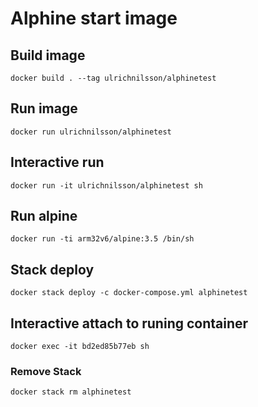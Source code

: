 # Alphine start image

## Build image

`docker build . --tag ulrichnilsson/alphinetest`

## Run image

`docker run ulrichnilsson/alphinetest`

## Interactive run

`docker run -it ulrichnilsson/alphinetest sh`

## Run alpine

`docker run -ti arm32v6/alpine:3.5 /bin/sh`

## Stack deploy

`docker stack deploy -c docker-compose.yml alphinetest`

## Interactive attach to runing container

`docker exec -it bd2ed85b77eb sh`

### Remove Stack

`docker stack rm alphinetest`
